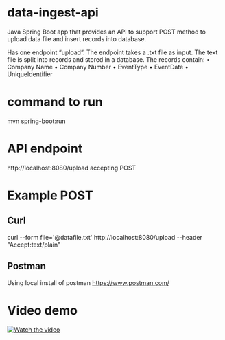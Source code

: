 # data-ingest-api

Java Spring Boot app that provides an API to support POST method to upload data file and insert records into database.

Has one endpoint “upload”.
The endpoint takes a .txt file as input.
The text file is split into records and stored in a database. 
The records contain:
•       Company Name
•       Company Number 
•       EventType 
•       EventDate 
•       UniqueIdentifier 

# command to run 
mvn spring-boot:run

# API endpoint
 http://localhost:8080/upload accepting POST

# Example POST 

## Curl
curl --form file='@datafile.txt' http://localhost:8080/upload --header "Accept:text/plain"

## Postman
Using local install of postman
https://www.postman.com/

# Video demo
[![Watch the video](https://img.youtube.com/vi/SsksXTEZpf0/maxresdefault.jpg)](https://youtu.be/SsksXTEZpf0)


